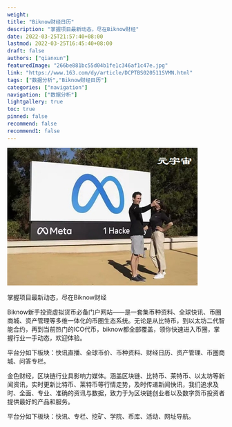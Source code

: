 ```yaml
---
weight: 
title: "Biknow财经日历"
description: "掌握项目最新动态，尽在Biknow财经"
date: 2022-03-25T21:57:40+08:00
lastmod: 2022-03-25T16:45:40+08:00
draft: false
authors: ["qianxun"]
featuredImage: "266be881bc55d04b1fe1c346af1c47e.jpg"
link: "https://www.163.com/dy/article/DCPTBS020511SVMN.html"
tags: ["数据分析","Biknow财经日历"]
categories: ["navigation"]
navigation: ["数据分析"]
lightgallery: true
toc: true
pinned: false
recommend: false
recommend1: false
---
```



![](266be881bc55d04b1fe1c346af1c47e.jpg)

掌握项目最新动态，尽在Biknow财经

Biknow新手投资虚拟货币必备门户网站——是一套集币种资料、全球快讯、币圈商城、资产管理等多维一体化的币圈生态系统。无论是从比特币，到以太坊二代智能合约，再到当前热门的ICO代币，biknow都全部覆盖，领你快速进入币圈，掌握行业一手动态，欢迎体验。

平台分如下板块：快讯直播、全球币价、币种资料、财经日历、资产管理、币圏商城、问答专栏。

金色财经，区块链行业具影响力媒体。涵盖区块链、比特币、莱特币、以太坊等新闻资讯，实时更新比特币、莱特币等行情走势，及时传递新闻快讯，我们追求及时、全面、专业、准确的资讯与数据，致力于为区块链创业者以及数字货币投资者提供最好的产品和服务。

平台分如下板块：快讯、专栏、挖矿、学院、币库、活动、网址导航。